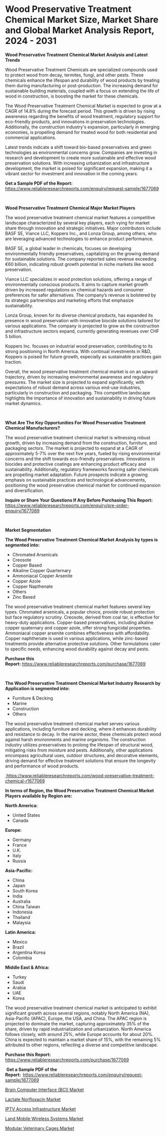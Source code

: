 <p><h1>Wood Preservative Treatment Chemical Market Size, Market Share and Global Market Analysis Report, 2024 - 2031</h1></p><p><strong>Wood Preservative Treatment Chemical Market Analysis and Latest Trends</strong></p>
<p><p>Wood Preservative Treatment Chemicals are specialized compounds used to protect wood from decay, termites, fungi, and other pests. These chemicals enhance the lifespan and durability of wood products by treating them during manufacturing or post-production. The increasing demand for sustainable building materials, coupled with a focus on extending the life of wood in construction, is boosting the market for these chemicals.</p><p>The Wood Preservative Treatment Chemical Market is expected to grow at a CAGR of 14.8% during the forecast period. This growth is driven by rising awareness regarding the benefits of wood treatment, regulatory support for eco-friendly products, and innovations in preservation technologies. Additionally, the construction industry's expansion, particularly in emerging economies, is propelling demand for treated wood for both residential and commercial applications.</p><p>Latest trends indicate a shift toward bio-based preservatives and green technologies as environmental concerns grow. Companies are investing in research and development to create more sustainable and effective wood preservation solutions. With increasing urbanization and infrastructure development, the market is poised for significant expansion, making it a vibrant sector for investment and innovation in the coming years.</p></p>
<p><strong>Get a Sample PDF of the Report:&nbsp;</strong> <a href="https://www.reliableresearchreports.com/enquiry/request-sample/1677069?utm_campaign=28&utm_medium=2&utm_source=Github&utm_content=ia&utm_term=12102024&utm_id=wood-preservative-treatment-chemical">https://www.reliableresearchreports.com/enquiry/request-sample/1677069</a></p>
<p>&nbsp;</p>
<p><strong>Wood Preservative Treatment Chemical Major Market Players</strong></p>
<p><p>The wood preservative treatment chemical market features a competitive landscape characterized by several key players, each vying for market share through innovation and strategic initiatives. Major contributors include BASF SE, Viance LLC, Koppers Inc., and Lonza Group, among others, who are leveraging advanced technologies to enhance product performance.</p><p>BASF SE, a global leader in chemicals, focuses on developing environmentally friendly preservatives, capitalizing on the growing demand for sustainable solutions. The company reported sales revenue exceeding €60 billion, indicating robust growth potential in niche markets like wood preservation.</p><p>Viance LLC specializes in wood protection solutions, offering a range of environmentally conscious products. It aims to capture market growth driven by increased regulations on chemical hazards and consumer preferences for safer alternatives. The company’s revenue is bolstered by its strategic partnerships and marketing efforts that emphasize sustainability.</p><p>Lonza Group, known for its diverse chemical products, has expanded its presence in wood preservation with innovative biocide solutions tailored for various applications. The company is projected to grow as the construction and infrastructure sectors expand, currently generating revenues over CHF 5 billion.</p><p>Koppers Inc. focuses on industrial wood preservation, contributing to its strong positioning in North America. With continual investments in R&D, Koppers is poised for future growth, especially as sustainable practices gain traction.</p><p>Overall, the wood preservative treatment chemical market is on an upward trajectory, driven by increasing environmental awareness and regulatory pressures. The market size is projected to expand significantly, with expectations of robust demand across various end-use industries, particularly in construction and packaging. This competitive landscape highlights the importance of innovation and sustainability in driving future market dynamics.</p></p>
<p>&nbsp;</p>
<p><strong>What Are The Key Opportunities For Wood Preservative Treatment Chemical Manufacturers?</strong></p>
<p><p>The wood preservative treatment chemical market is witnessing robust growth, driven by increasing demand from the construction, furniture, and packaging sectors. The market is projected to expand at a CAGR of approximately 5-7% over the next five years, fueled by rising environmental concerns and the shift towards eco-friendly preservatives. Innovations in biocides and protective coatings are enhancing product efficacy and sustainability. Additionally, regulatory frameworks favoring safer chemicals are propelling market adaptation. Future prospects indicate a growing emphasis on sustainable practices and technological advancements, positioning the wood preservative chemical market for continued expansion and diversification.</p></p>
<p><strong>Inquire or Share Your Questions If Any Before Purchasing This Report:</strong> <a href="https://www.reliableresearchreports.com/enquiry/pre-order-enquiry/1677069?utm_campaign=28&utm_medium=2&utm_source=Github&utm_content=ia&utm_term=12102024&utm_id=wood-preservative-treatment-chemical">https://www.reliableresearchreports.com/enquiry/pre-order-enquiry/1677069</a></p>
<p>&nbsp;</p>
<p><strong>Market Segmentation</strong></p>
<p><strong>The Wood Preservative Treatment Chemical Market Analysis by types is segmented into:</strong></p>
<p><ul><li>Chromated Arsenicals</li><li>Creosote</li><li>Copper Based</li><li>Alkaline Copper Quarternary</li><li>Ammoniacal Copper Arsenite</li><li>Copper Azole</li><li>Copper Napthenate</li><li>Others</li><li>Zinc Based</li></ul></p>
<p><p>The wood preservative treatment chemical market features several key types. Chromated arsenicals, a popular choice, provide robust protection but face regulatory scrutiny. Creosote, derived from coal tar, is effective for heavy-duty applications. Copper-based preservatives, including alkaline copper quaternary and copper azole, offer strong fungicidal properties. Ammoniacal copper arsenite combines effectiveness with affordability. Copper naphthenate is used in various applications, while zinc-based treatments provide alternative protective solutions. Other formulations cater to specific needs, enhancing wood durability against decay and pests.</p></p>
<p><strong>Purchase this Report:&nbsp;</strong><a href="https://www.reliableresearchreports.com/purchase/1677069?utm_campaign=28&utm_medium=2&utm_source=Github&utm_content=ia&utm_term=12102024&utm_id=wood-preservative-treatment-chemical">https://www.reliableresearchreports.com/purchase/1677069</a></p>
<p>&nbsp;</p>
<p><strong>The Wood Preservative Treatment Chemical Market Industry Research by Application is segmented into:</strong></p>
<p><ul><li>Furniture & Decking</li><li>Marine</li><li>Construction</li><li>Others</li></ul></p>
<p><p>The wood preservative treatment chemical market serves various applications, including furniture and decking, where it enhances durability and resistance to decay. In the marine sector, these chemicals protect wood against harsh environments and marine organisms. The construction industry utilizes preservatives to prolong the lifespan of structural wood, mitigating risks from moisture and pests. Additionally, other applications encompass agricultural uses, outdoor structures, and decorative elements, driving demand for effective treatment solutions that ensure the longevity and performance of wood products.</p></p>
<p><a href="https://www.reliableresearchreports.com/wood-preservative-treatment-chemical-r1677069?utm_campaign=28&utm_medium=2&utm_source=Github&utm_content=ia&utm_term=12102024&utm_id=wood-preservative-treatment-chemical">&nbsp;https://www.reliableresearchreports.com/wood-preservative-treatment-chemical-r1677069</a></p>
<p><strong>In terms of Region, the Wood Preservative Treatment Chemical Market Players available by Region are:</strong></p>
<p>
    <p> <strong> North America: </strong>
        <ul>
            <li>United States</li>
            <li>Canada</li>
        </ul>
        </p> 
    <p> <strong> Europe: </strong>
        <ul>
            <li>Germany</li>
            <li>France</li>
            <li>U.K.</li>
            <li>Italy</li>
            <li>Russia</li>
        </ul>
        </p> 
    <p> <strong> Asia-Pacific: </strong>
        <ul>
            <li>China</li>
            <li>Japan</li>
            <li>South Korea</li>
            <li>India</li>
            <li>Australia</li>
            <li>China Taiwan</li>
            <li>Indonesia</li>
            <li>Thailand</li>
            <li>Malaysia</li>
        </ul>
        </p> 
    <p> <strong> Latin America: </strong>
        <ul>
            <li>Mexico</li>
            <li>Brazil</li>
            <li>Argentina Korea</li>
            <li>Colombia</li>
        </ul>
        </p> 
    <p> <strong> Middle East & Africa: </strong>
        <ul>
            <li>Turkey</li>
            <li>Saudi</li>
            <li>Arabia</li>
            <li>UAE</li>
            <li>Korea</li>
        </ul>
    </p>
    </p>
<p><p>The wood preservative treatment chemical market is anticipated to exhibit significant growth across several regions, notably North America (NA), Asia-Pacific (APAC), Europe, the USA, and China. The APAC region is projected to dominate the market, capturing approximately 35% of the share, driven by rapid industrialization and urbanization. North America follows closely, with around 25%, while Europe accounts for about 20%. China is expected to maintain a market share of 15%, with the remaining 5% attributed to other regions, reflecting a diverse and competitive landscape.</p></p>
<p><strong>Purchase this Report: </strong><a href="https://www.reliableresearchreports.com/purchase/1677069?utm_campaign=28&utm_medium=2&utm_source=Github&utm_content=ia&utm_term=12102024&utm_id=wood-preservative-treatment-chemical">https://www.reliableresearchreports.com/purchase/1677069</a></p>
<p>&nbsp;<strong>Get a Sample PDF of the Report:&nbsp;&nbsp;</strong><a href="https://www.reliableresearchreports.com/enquiry/request-sample/1677069?utm_campaign=28&utm_medium=2&utm_source=Github&utm_content=ia&utm_term=12102024&utm_id=wood-preservative-treatment-chemical">https://www.reliableresearchreports.com/enquiry/request-sample/1677069</a></p>
<p><strong></strong></p>
<p><p><a href="https://github.com/marend8fi/Market-Research-Report-List-1/blob/main/brain-computer-interface-bci-market.md?utm_campaign=28&utm_medium=2&utm_source=Github&utm_content=ia&utm_term=12102024&utm_id=wood-preservative-treatment-chemical">Brain Computer Interface (BCI) Market</a></p><p><a href="https://www.linkedin.com/pulse/lactate-norfloxacin-market-size-segmentation-trends-growth-rrrcf?utm_campaign=28&utm_medium=2&utm_source=Github&utm_content=ia&utm_term=12102024&utm_id=wood-preservative-treatment-chemical">Lactate Norfloxacin Market</a></p><p><a href="https://www.linkedin.com/pulse/iptv-access-infrastructure-market-overview-global-trends-future-gnk7e?utm_campaign=28&utm_medium=2&utm_source=Github&utm_content=ia&utm_term=12102024&utm_id=wood-preservative-treatment-chemical">IPTV Access Infrastructure Market</a></p><p><a href="https://www.linkedin.com/pulse/future-trends-global-land-mobile-wireless-systems-market-insights-oepfc?utm_campaign=28&utm_medium=2&utm_source=Github&utm_content=ia&utm_term=12102024&utm_id=wood-preservative-treatment-chemical">Land Mobile Wireless Systems Market</a></p><p><a href="https://github.com/santosh758595/Market-Research-Report-List-6/blob/main/modular-veterinary-cages-market.md?utm_campaign=28&utm_medium=2&utm_source=Github&utm_content=ia&utm_term=12102024&utm_id=wood-preservative-treatment-chemical">Modular Veterinary Cages Market</a></p></p>